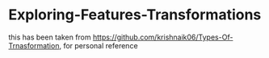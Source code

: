 # Exploring-Features-Transformations
this has been taken from https://github.com/krishnaik06/Types-Of-Trnasformation, for personal reference
